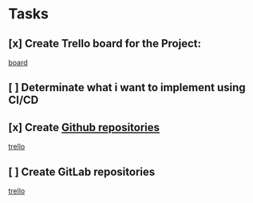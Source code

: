 # Tasks


## [x] Create Trello board for the Project:

[board](https://trello.com/b/ZrMUbPmA/devops-learning-plan)

## [ ] Determinate what i want to implement using CI/CD

## [x] Create [Github repositories](https://github.com/noexfa/core)

[trello](https://trello.com/c/NMZWnX4q/1-create-github-repo) 

## [ ] Create GitLab repositories 

[trello](https://trello.com/c/rWIB6afz/2-create-gitlab-repo)
